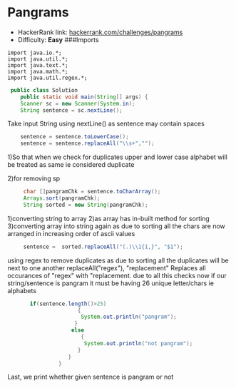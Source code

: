 # Pangrams
- HackerRank link: [hackerrank.com/challenges/pangrams](https://www.hackerrank.com/challenges/pangrams)
- Difficulty: **Easy**
###Imports
```
import java.io.*;
import java.util.*;
import java.text.*;
import java.math.*;
import java.util.regex.*;
```

```java
 public class Solution 
    public static void main(String[] args) {
    Scanner sc = new Scanner(System.in);        
    String sentence = sc.nextLine(); 

```
Take input String using nextLine() as sentence may contain spaces   
    
```java
    sentence = sentence.toLowerCase();
    sentence = sentence.replaceAll("\\s+","");

```
1)So that when we check for duplicates upper and lower case alphabet will be treated as same ie considered duplicate

2)for removing sp

```java
     char []pangramChk = sentence.toCharArray();
     Arrays.sort(pangramChk); 
     String sorted = new String(pangramChk); 
```
1)converting string to array
2)as array has in-built method for sorting
3)converting array into string again as due to sorting all the chars are now arranged in increasing order of ascii values 

```java
     sentence =  sorted.replaceAll("(.)\\1{1,}", "$1");
```
using regex to remove duplicates as due to sorting all the duplicates will be next to one another
replaceAll("regex"), "replacement" Replaces all occurances of "regex" with "replacement.
due to all this checks now if our string/sentence is pangram it must be having 26 unique letter/chars ie alphabets  

```java
       if(sentence.length()>25)
                      {
                       System.out.println("pangram");
                     }
                    else
                       {
                        System.out.println("not pangram");
                      }
                   }
                }

```
Last, we print whether given sentence is pangram or not
